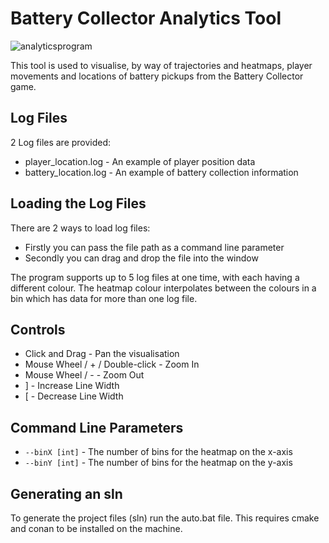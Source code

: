 # Battery Collector Analytics Tool
![analyticsprogram](https://user-images.githubusercontent.com/9254173/28645441-6942c68c-7255-11e7-92dc-2a0ade52b2a4.png)

This tool is used to visualise, by way of trajectories and heatmaps, player movements and locations of battery pickups from the Battery Collector game.

## Log Files
2 Log files are provided:
- player_location.log - An example of player position data
- battery_location.log - An example of battery collection information

## Loading the Log Files
There are 2 ways to load log files: 
- Firstly you can pass the file path as a command line parameter
- Secondly you can drag and drop the file into the window

The program supports up to 5 log files at one time, with each having a different colour. The heatmap colour interpolates between the colours in a bin which has data for more than one log file.

## Controls
- Click and Drag - Pan the visualisation
- Mouse Wheel / + / Double-click - Zoom In
- Mouse Wheel / - - Zoom Out
- ] - Increase Line Width
- [ - Decrease Line Width

## Command Line Parameters
- `--binX [int]` - The number of bins for the heatmap on the x-axis
- `--binY [int]` - The number of bins for the heatmap on the y-axis

## Generating an sln
To generate the project files (sln) run the auto.bat file. This requires cmake and conan to be installed on the machine.
